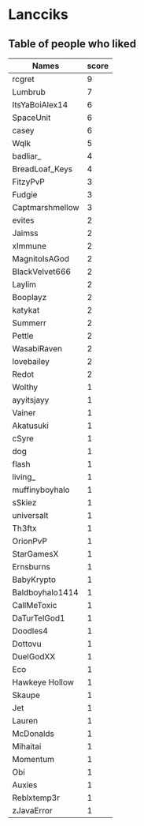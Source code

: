# Lancciks
## Table of people who liked
Names | score
--- | ---
rcgret | 9
Lumbrub | 7
ItsYaBoiAlex14 | 6
SpaceUnit | 6
casey | 6
Wqlk | 5
badliar_ | 4
BreadLoaf_Keys | 4
FitzyPvP | 3
Fudgie | 3
Captmarshmellow | 3
evites | 2
Jaimss | 2
xImmune | 2
MagnitoIsAGod | 2
BlackVelvet666 | 2
Laylim | 2
Booplayz | 2
katykat | 2
Summerr | 2
Pettle | 2
WasabiRaven | 2
lovebailey | 2
Redot | 2
Wolthy | 1
ayyitsjayy | 1
Vainer | 1
Akatusuki | 1
cSyre | 1
dog | 1
flash | 1
living_ | 1
muffinyboyhalo | 1
sSkiez | 1
universalt | 1
Th3ftx | 1
OrionPvP | 1
StarGamesX | 1
Ernsburns | 1
BabyKrypto | 1
Baldboyhalo1414 | 1
CallMeToxic | 1
DaTurTelGod1 | 1
Doodles4 | 1
Dottovu | 1
DuelGodXX | 1
Eco | 1
Hawkeye Hollow | 1
Skaupe | 1
Jet | 1
Lauren | 1
McDonalds | 1
Mihaitai | 1
Momentum | 1
Obi | 1
Auxies | 1
Reblxtemp3r | 1
zJavaError | 1
